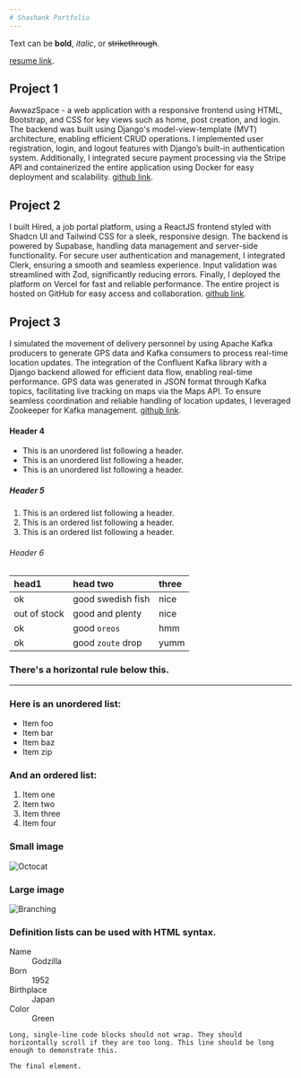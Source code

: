 ```yaml
---
# Shashank Portfolio
---
```


Text can be **bold**, _italic_, or ~~strikethrough~~.

[resume link](https://drive.google.com/file/d/1nlppqxLMOSRFlP9P5mocwxOAfqXUbHTi/view?usp=sharing).

## Project 1

AwwazSpace - a web application with a responsive frontend using HTML, Bootstrap, and CSS for key views such as home, post creation, and login. The backend was built using Django's model-view-template (MVT) architecture, enabling efficient CRUD operations. I implemented user registration, login, and logout features with Django’s built-in authentication system. Additionally, I integrated secure payment processing via the Stripe API and containerized the entire application using Docker for easy deployment and scalability.
[github link](https://github.com/ShashankPatil35/AwaazSpace).


## Project 2
I built Hired, a job portal platform, using a ReactJS frontend styled with Shadcn UI and Tailwind CSS for a sleek, responsive design. The backend is powered by Supabase, handling data management and server-side functionality. For secure user authentication and management, I integrated Clerk, ensuring a smooth and seamless experience. Input validation was streamlined with Zod, significantly reducing errors. Finally, I deployed the platform on Vercel for fast and reliable performance. The entire project is hosted on GitHub for easy access and collaboration.
[github link](https://github.com/ShashankPatil35/hired-job-portal).

## Project 3

I simulated the movement of delivery personnel by using Apache Kafka producers to generate GPS data and Kafka consumers to process real-time location updates. The integration of the Confluent Kafka library with a Django backend allowed for efficient data flow, enabling real-time performance. GPS data was generated in JSON format through Kafka topics, facilitating live tracking on maps via the Maps API. To ensure seamless coordination and reliable handling of location updates, I leveraged Zookeeper for Kafka management.
[github link](https://github.com/ShashankPatil35/Delivery-tracking-system-).


#### Header 4

*   This is an unordered list following a header.
*   This is an unordered list following a header.
*   This is an unordered list following a header.

##### Header 5

1.  This is an ordered list following a header.
2.  This is an ordered list following a header.
3.  This is an ordered list following a header.

###### Header 6

| head1        | head two          | three |
|:-------------|:------------------|:------|
| ok           | good swedish fish | nice  |
| out of stock | good and plenty   | nice  |
| ok           | good `oreos`      | hmm   |
| ok           | good `zoute` drop | yumm  |

### There's a horizontal rule below this.

* * *

### Here is an unordered list:

*   Item foo
*   Item bar
*   Item baz
*   Item zip

### And an ordered list:

1.  Item one
1.  Item two
1.  Item three
1.  Item four

### Small image

![Octocat](https://github.githubassets.com/images/icons/emoji/octocat.png)

### Large image

![Branching](https://guides.github.com/activities/hello-world/branching.png)


### Definition lists can be used with HTML syntax.

<dl>
<dt>Name</dt>
<dd>Godzilla</dd>
<dt>Born</dt>
<dd>1952</dd>
<dt>Birthplace</dt>
<dd>Japan</dd>
<dt>Color</dt>
<dd>Green</dd>
</dl>

```
Long, single-line code blocks should not wrap. They should horizontally scroll if they are too long. This line should be long enough to demonstrate this.
```

```
The final element.
```

